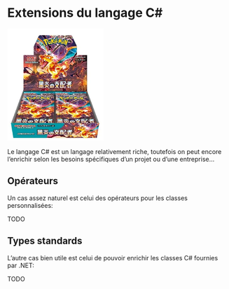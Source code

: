 # Extensions du langage C#
![Alt text](extension.png)

Le langage C# est un langage relativement riche, toutefois on peut encore l’enrichir selon les besoins spécifiques d’un projet ou d’une entreprise...

## Opérateurs
Un cas assez naturel est celui des opérateurs pour les classes personnalisées:

TODO

## Types standards
L’autre cas bien utile est celui de pouvoir enrichir les classes C# fournies par .NET:

TODO